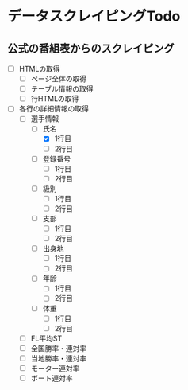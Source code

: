 # データスクレイピングTodo

## 公式の番組表からのスクレイピング

- [ ] HTMLの取得
  - [ ] ページ全体の取得
  - [ ] テーブル情報の取得
  - [ ] 行HTMLの取得

- [ ] 各行の詳細情報の取得
  - [ ] 選手情報
    - [ ] 氏名
      - [x] 1行目
      - [ ] 2行目
    - [ ] 登録番号
      - [ ] 1行目
      - [ ] 2行目
    - [ ] 級別
      - [ ] 1行目
      - [ ] 2行目
    - [ ] 支部
      - [ ] 1行目
      - [ ] 2行目
    - [ ] 出身地
      - [ ] 1行目
      - [ ] 2行目
    - [ ] 年齢
      - [ ] 1行目
      - [ ] 2行目
    - [ ] 体重
      - [ ] 1行目
      - [ ] 2行目
  - [ ] FL平均ST
  - [ ] 全国勝率・連対率
  - [ ] 当地勝率・連対率
  - [ ] モーター連対率
  - [ ] ボート連対率
